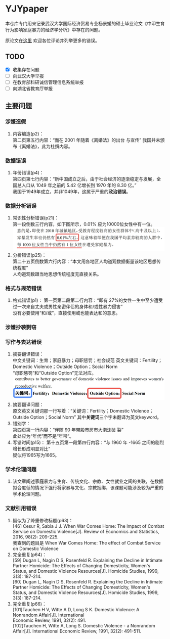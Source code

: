 # YJYpaper
本仓库专门用来记录武汉大学国际经济贸易专业杨景媛的硕士毕业论文《中印生育行为影响家庭暴力的经济学分析》中存在的问题。  

原论文在[这里](./paper/%E4%B8%AD%E5%8D%B0%E7%94%9F%E8%82%B2%E8%A1%8C%E4%B8%BA%E5%BD%B1%E5%93%8D%E5%AE%B6%E5%BA%AD%E6%9A%B4%E5%8A%9B%E7%9A%84%E7%BB%8F%E6%B5%8E%E5%AD%A6%E5%88%86%E6%9E%90.pdf) 欢迎各位评论并列举更多的错误。
## TODO
- [x] 收集存在问题
- [ ] 向武汉大学举报
- [ ] 在教育部科研诚信管理信息系统举报
- [ ] 向湖北省教育厅举报

## 主要问题
### 涉嫌造假
1. 内容编造(p2)：  
第二页第五行内容：“而在 2001 年随着《离婚法》的出台
与宣传”
我国并未颁布《离婚法》，此为杜撰内容。 
### 数据错误
1. 年份错误(p4)：  
第四页第七行内容：“新中国成立之后，由于社会经济的逐渐稳定与发展，全国总人口从 1049 年之前的 5.42 亿增长到 1970 年的 8.30 亿。”  
我国于1949年成立，并非1049年，这属于严重的**政治错误**。
### 数据分析错误
1. 常识性分析错误(p21)：  
第一段倒数三行内容，如下图所示，0.01% 应为10000位女性中有一位。  
![idiot](./pic/img2.jpg)
2. 分析错误(p25)：   
第二十五页倒数第六行内容：“本文用各地区人均道观数据衡量该地区思想传统程度”  
人均道观数跟当地思想传统程度无直接关系。

### 格式与规范错误
1. 格式错误(p1)：
第一页第二段第二行内容：“即有 27%的女性一生中至少遭受过一次来自丈夫或男性亲密伴侣的身体和/或性暴力侵害”  
没有必要使用“和/或”，直接使用或也能表达和的意思。
### 涉嫌抄袭剽窃

### 写作与表达错误
1. 摘要翻译错误：  
中文关键词：生育；家庭暴力；母职惩罚；社会规范
英文关键词：Fertility；Domestic Violence；Outside Option；Social Norm  
“母职惩罚”和“Outside Option”无法对应。
![en_abstract](./pic/zhaiyao.jpeg)
2. 摘要翻译问题：  
原文英文关键词那一行写着：“关键词：Fertility；Domestic Violence；Outside Option；Social Norm”
其中**关键词**三个字未翻译为英文keyword。  
3. 错别字：  
第四页第一行内容：“伴随 90 年带股市房市大泡沫破
裂”  
此处应为“年代”而不是“年带”。
4. 写错时间(p15)：
第十五页第一段第四行内容：“与 1960 年 -1665 之间的剧烈增长形成明显对比”  
疑似将1965写为1665。
### 学术伦理问题
1. 该文章阐述家庭暴力与生育、传统文化、宗教、女性就业之间的关联，在数据拟合度低的情况下强行将家暴与文化、宗教捆绑，该课题可能涉及较为严重的学术伦理问题。
### 文献引用错误
1. 疑似为了降重修改标题(p63)：  
[46] Cesur R, Sabia J J. When War Comes Home: The Impact of Combat Service on Domestic Violence[J]. Review of Economics and Statistics, 2016, 98(2): 209-225.  
我查到的题目是 When War Comes Home: The effect of Combat Service on Domestic Violence
2. 完全重复(p64)：  
[59] Dugan L, Nagin D S, Rosenfeld R. Explaining the Decline in Intimate Partner Homicide: The 
Effects of Changing Domesticity, Women's Status, and Domestic Violence Resources[J]. Homicide Studies, 1999, 3(3): 187-214.  
[60] Dugan L, Nagin D S, Rosenfeld R. Explaining the Decline in Intimate Partner Homicide: The 
Effects of Changing Domesticity, Women's Status, and Domestic Violence Resources[J]. 
Homicide Studies, 1999, 3(3): 187-214.
3. 完全重复(p66)：  
[101]Tauchen H V, Witte A D, Long S K. Domestic Violence: A Nonrandom Affair[J]. International   
Economic Review, 1991, 32(2): 491.  
[102]Tauchen H, Witte A, Long S. Domestic Violence - a Nonrandom Affair[J]. International 
Economic Review, 1991, 32(2): 491-511.
